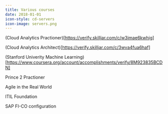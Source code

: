 ```yaml
---
title: Various courses
date: 2018-01-01
icon-style: cd-servers
icon-image: servers.png
---
```

(Cloud Analytics Practioner)[https://verify.skilljar.com/c/w3imae6kwhig]

(Cloud Analytics Architect)[https://verify.skilljar.com/c/3wva4fua6haf]

(Stanford Univerity Machine Learning)[https://www.coursera.org/account/accomplishments/verify/8M923835BCDN]

Prince 2 Practioner

Agile in the Real World

ITIL Foundation

SAP FI-CO configuration